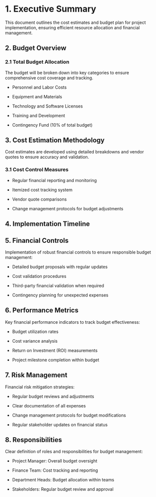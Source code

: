 # 1. Executive Summary

This document outlines the cost estimates and budget plan for project implementation, ensuring efficient resource allocation and financial management.

## 2. Budget Overview

### 2.1 Total Budget Allocation

The budget will be broken down into key categories to ensure comprehensive cost coverage and tracking.

- Personnel and Labor Costs

- Equipment and Materials

- Technology and Software Licenses

- Training and Development

- Contingency Fund (10% of total budget)

## 3. Cost Estimation Methodology

Cost estimates are developed using detailed breakdowns and vendor quotes to ensure accuracy and validation.

### 3.1 Cost Control Measures

- Regular financial reporting and monitoring

- Itemized cost tracking system

- Vendor quote comparisons

- Change management protocols for budget adjustments

## 4. Implementation Timeline

<!-- Unsupported block type: table -->

## 5. Financial Controls

Implementation of robust financial controls to ensure responsible budget management:

- Detailed budget proposals with regular updates

- Cost validation procedures

- Third-party financial validation when required

- Contingency planning for unexpected expenses

## 6. Performance Metrics

Key financial performance indicators to track budget effectiveness:

- Budget utilization rates

- Cost variance analysis

- Return on Investment (ROI) measurements

- Project milestone completion within budget

## 7. Risk Management

Financial risk mitigation strategies:

- Regular budget reviews and adjustments

- Clear documentation of all expenses

- Change management protocols for budget modifications

- Regular stakeholder updates on financial status

## 8. Responsibilities

Clear definition of roles and responsibilities for budget management:

- Project Manager: Overall budget oversight

- Finance Team: Cost tracking and reporting

- Department Heads: Budget allocation within teams

- Stakeholders: Regular budget review and approval